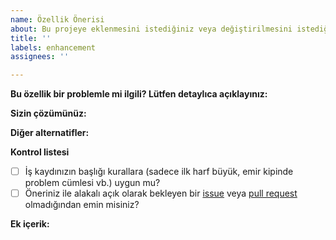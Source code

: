 ```yaml
---
name: Özellik Önerisi
about: Bu projeye eklenmesini istediğiniz veya değiştirilmesini istediğiniz bir özellik.
title: ''
labels: enhancement
assignees: ''

---
```


**Bu özellik bir problemle mi ilgili? Lütfen detaylıca açıklayınız:**

[//]: # (Özelliği detaylıca açıklayınız. Eklenmesi/değiştirilmesi iyi olacak olan özelliğin netleştirilmesi, varsa yaşanan sorunların tanımı açıkça yapılmalıdır.)

**Sizin çözümünüz:**

[//]: # (Kısa ve net bir şekilde konuyla ilişkili olarak sizin önerileriniz neler, sizin öneriniz kabul edilirse neler olacak, uygulama da neler iyileşecek açıklayınız.)

**Diğer alternatifler:**

[//]: # (Konuyla veya sunduğunuz çözümle ilgili düşündüğünüz diğer alternatifler neler? Konuya dahil olarak kişiler neleri göz önünde bulundurmalı?)

**Kontrol listesi**

* [ ] İş kaydınızın başlığı kurallara (sadece ilk harf büyük, emir kipinde problem cümlesi vb.) uygun mu?
* [ ] Öneriniz ile alakalı açık olarak bekleyen bir [issue](https://github.com/ennara/plan/issues) veya [pull request](https://github.com/ennara/plan/pulls) olmadığından emin misiniz?

**Ek içerik:**

[//]: # (Kaynaklar, dış bağlantılar, ekran görüntüleri, örnek çözümler ve benzeri diğer kaynakları ekleyiniz.)
